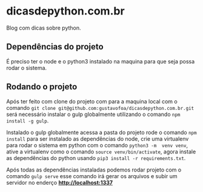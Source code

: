 # dicasdepython.com.br

Blog com dicas sobre python.

## Dependências do projeto

É preciso ter o node e o python3 instalado na maquina para que seja possa rodar o sistema.

## Rodando o projeto

Após ter feito com clone do projeto com para a maquina local com o comando `git clone git@github.com:gustavofoa/dicasdepython.com.br.git` será necessário instalar o gulp globalmente utilizando o comando `npm install -g gulp`.

Instalado o gulp globalmente acessa a pasta do projeto rode o comando `npm install` para ser instalado as dependências do node, crie uma virtualenv para rodar o sistema em python com o comando `python3 -m  venv venv`, ative a virtualenv como o comando `source venv/bin/activate`, agora instale as dependências do python usando `pip3 install -r requirements.txt`.

Após todas as dependências instaladas podemos rodar projeto com o comando `gulp serve` esse comando irá gerar os arquivos e subir um servidor no enderço **<http://localhost:1337>**
